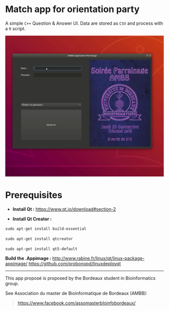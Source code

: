 # Match app for orientation party


A simple `C++` Question & Answer UI. Data are stored as `CSV` and process with a `R` script.

![app UI](/img/parrainage.gif)

# Prerequisites

-  **Install Qt :** https://www.qt.io/download#section-2

- **Install Qt Creator :** 

```{r, engine='bash', code_block_name}
sudo apt-get install build-essential

sudo apt-get install qtcreator

sudo apt-get install qt5-default
```

**Build the .Appimage :**
http://www.rabine.fr/linux/qt/linux-package-appimage/
https://github.com/probonopd/linuxdeployqt

_____


This app proposé is proposed by the Bordeaux student in Bioinformatics group. 

See Association du master de Bioinformatique de Bordeaux (AMBB):

> https://www.facebook.com/assomasterbIoinfobordeaux/
